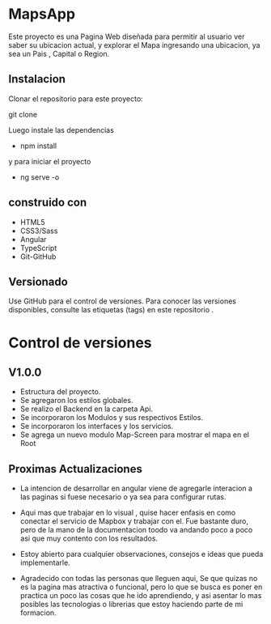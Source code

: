 
# MapsApp
Este proyecto es una Pagina Web diseñada para permitir al usuario ver saber su ubicacion actual, y explorar el Mapa ingresando una ubicacion, ya sea un Pais , Capital o Region.
<!-- ver pagina web  -->

## Instalacion

Clonar el repositorio para este proyecto:

git clone 

Luego instale las dependencias

- npm install

y para iniciar el proyecto 

- ng serve -o

## construido con
- HTML5
- CSS3/Sass
- Angular 
- TypeScript
- Git-GitHub

## Versionado
Use GitHub para el control de versiones. Para conocer las versiones disponibles, consulte las etiquetas (tags) en este repositorio .

# Control de versiones

## V1.0.0

- Estructura del proyecto.
- Se agregaron los estilos globales.
- Se realizo el Backend en la carpeta Api.
- Se incorporaron los Modulos y sus respectivos Estilos.
- Se incorporaron los interfaces y los servicios.
- Se agrega un nuevo modulo Map-Screen para mostrar el mapa en el Root

## Proximas Actualizaciones

- La intencion de desarrollar en angular viene de agregarle interacion a las paginas si fuese necesario o ya sea para configurar rutas.

- Aqui mas que trabajar en lo visual , quise hacer enfasis en como conectar el servicio de Mapbox y trabajar con el. Fue bastante duro, pero de la mano de la documentacion toodo va andando poco a poco asi que muy contento con los resultados.

- Estoy abierto para cualquier observaciones, consejos e ideas que pueda implementarle.

- Agradecido con todas las personas que lleguen aqui, Se que quizas no es la pagina mas atractiva o funcional, pero lo que se busca es poner en practica un poco las cosas que he ido aprendiendo, y asi asentar lo mas posibles las tecnologias o librerias que estoy haciendo parte de mi formacion.
